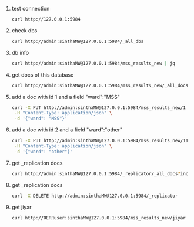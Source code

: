 1. test connection
   ```bash
   curl http://127.0.0.1:5984
   ```
1. check dbs
   ```bash
   curl http://admin:sinthaMW@127.0.0.1:5984/_all_dbs
   ```
1. db info
   ```bash
   curl http://admin:sinthaMW@127.0.0.1:5984/mss_results_new | jq
   ```

1. get docs of this database 
   ```bash
   curl http://admin:sinthaMW@127.0.0.1:5984/mss_results_new/_all_docs?include_docs=true  | jq
   ```

1. add a doc with id 1 and a field "ward":"MSS"
   ```bash
   curl -X PUT http://admin:sinthaMW@127.0.0.1:5984/mss_results_new/1 \
    -H "Content-Type: application/json" \
    -d '{"ward": "MSS"}'
   ```

1. add a doc with id 2 and a field "ward":"other"
   ```bash
   curl -X PUT http://admin:sinthaMW@127.0.0.1:5984/mss_results_new/11 \
    -H "Content-Type: application/json" \
    -d '{"ward": "other"}'
   ```

1. get _replication docs 
   ```bash
   curl http://admin:sinthaMW@127.0.0.1:5984/_replicator/_all_docs?include_docs=true | jq
   ```

1. get _replication docs 
   ```bash
   curl -X DELETE http://admin:sinthaMW@127.0.0.1:5984/_replicator
   ```


1. get jiyar
   ```bash
   curl http://OERRuser:sinthaMW@127.0.0.1:5984/mss_results_new/jiyar | jq
   ```

